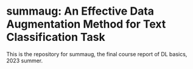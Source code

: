 # summaug: An Effective Data Augmentation Method for Text Classification Task

This is the repository for summaug, the final course report of DL basics, 2023 summer. 
